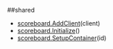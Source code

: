 
##shared

- [scoreboard.AddClient](nil)(client)
- [scoreboard.Initialize](nil)()
- [scoreboard.SetupContainer](nil)(id)